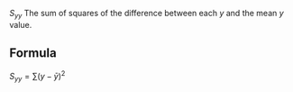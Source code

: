 $S_{yy}$
The sum of squares of the difference between each $y$ and the mean $y$ value.

## Formula
$S_{yy} = ∑(y-\bar{y})^2$
